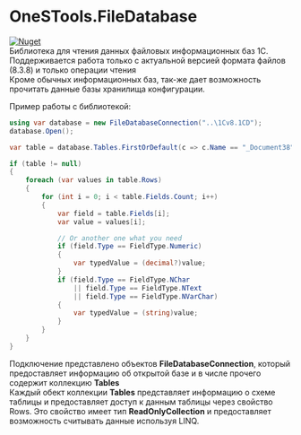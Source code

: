 # OneSTools.FileDatabase
[![Nuget](https://img.shields.io/nuget/v/OneSTools.FileDatabase)](https://www.nuget.org/packages/OneSTools.FileDatabase)  
Библиотека для чтения данных файловых информационных баз 1С. Поддерживается работа только с актуальной версией формата файлов (8.3.8) и только операции чтения  
Кроме обычных информационных баз, так-же дает возможность прочитать данные базы хранилища конфигурации.

Пример работы с библиотекой:  

```csharp
using var database = new FileDatabaseConnection("..\1Cv8.1CD");
database.Open();

var table = database.Tables.FirstOrDefault(c => c.Name == "_Document38");

if (table != null)
{
    foreach (var values in table.Rows)
    {
        for (int i = 0; i < table.Fields.Count; i++)
        {
            var field = table.Fields[i];
            var value = values[i];

            // Or another one what you need
            if (field.Type == FieldType.Numeric)
            {
                var typedValue = (decimal?)value;
            }
            if (field.Type == FieldType.NChar
                || field.Type == FieldType.NText
                || field.Type == FieldType.NVarChar)
            {
                var typedValue = (string)value;
            }
        }
    }
}
```
Подключение представлено объектов **FileDatabaseConnection**, который предоставляет информацию об открытой базе и в числе прочего содержит коллекцию **Tables**  
Каждый обект коллекции **Tables** представляет информацию о схеме таблицы и предоставляет доступ к данным таблицы через свойство Rows. Это свойство имеет тип **ReadOnlyCollection** и предоставляет возможность считывать данные используя LINQ.
